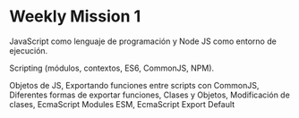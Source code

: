 # Weekly Mission 1

JavaScript como lenguaje de programación y Node JS como entorno de ejecución.

Scripting (módulos, contextos, ES6, CommonJS, NPM).

 Objetos de JS, Exportando funciones entre scripts con CommonJS, Diferentes formas de exportar funciones, Clases y Objetos, Modificación de clases, EcmaScript Modules ESM, EcmaScript Export Default
